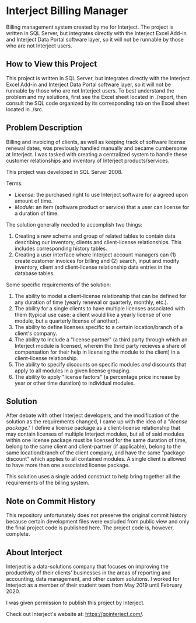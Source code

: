 # Interject Billing Manager

Billing management system created by me for Interject. The project is written in SQL Server, but integrates directly with the Interject Excel Add-in and Interject Data Portal software layer, so it will not be runnable by those who are not Interject users.

## How to View this Project

This project is written in SQL Server, but integrates directly with the Interject Excel Add-in and Interject Data Portal software layer, so it will not be runnable by those who are not Interject users. To best understand the problem and my solutions, first see the Excel sheet located in ./report, then consult the SQL code organized by its corresponding tab on the Excel sheet located in ./src.

## Problem Description

Billing and invoicing of clients, as well as keeping track of software license renewal dates, was previously handled manually and became cumbersome at Interject. I was tasked with creating a centralized system to handle these customer relationships and inventory of Interject products/services.

This project was developed in SQL Server 2008.

Terms:
* *License:* the purchased right to use Interject software for a agreed upon amount of time.
* *Module:* an item (software product or service) that a user can license for a duration of time.

The solution generally needed to accomplish two things:
1. Creating a new schema and group of related tables to contain data describing our inventory, clients and client-license relationships. This includes corresponding history tables.
2. Creating a user interface where Interject account managers can (1) create customer invoices for billing and (2) search, input and modify inventory, client and client-license relationship data entries in the database tables. 

Some specific requirements of the solution:
1. The ability to model a client-license relationship that can be defined for any duration of time (yearly renewal or quarterly, monthly, etc.).
2. The ability for a single clients to have multiple licenses associated with them (typical use case: a client would like a yearly license of one module, but a quarterly license of another).
3. The ability to define licenses specific to a certain location/branch of a client's company.
4. The ability to include a "license partner" (a third party through which an Interject module is licensed, wherein the thrid party recieves a share of compensation for their help in licensing the module to the client) in a client-license relationship.
5. The ability to specify discounts on specific modules _and_ discounts that apply to all modules in a given license grouping.
6. The ability to apply "license factors" (a percentage price increase by year or other time duration) to individual modules.

## Solution

After debate with other Interject developers, and the modification of the solution as the requirements changed, I came up with the idea of a "*license package*." I define a license package as a client-license relationship that may contain licenses of multiple Interject modules, but all of said modules within one license package must be licensed for the same duration of time, belong to the same client and client-partner (if applicable), belong to the same location/branch of the client company, and have the same "package discount" which applies to all contained modules. A single client is allowed to have more than one associated license package.

This solution uses a single added construct to help bring together all the requirements of the billing system.



## Note on Commit History

This repository unfortunately does not preserve the original commit history because certain development files were excluded from public view and only the final project code is published here. The project code is, however, complete.

## About Interject

Interject is a data-solutions company that focuses on improving the productivity of their clients' businesses in the areas of reporting and accounting, data management, and other custom solutions. I worked for Interject as a member of their student team from May 2019 until February 2020.

I was given permission to publish this project by Interject.

Check out Interject's website at: https://gointerject.com/.
